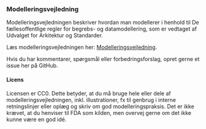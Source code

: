 ### Modelleringsvejledning

Modelleringsvejledningen beskriver hvordan man modellerer i henhold til De fællesoffentlige regler for begrebs- og datamodellering, som er vedtaget af Udvalget for Arkitektur og Standarder.

Læs modelleringsvejledningen her: [Modelleringsvejledning](https://github.com/digst/modelrules/blob/main/Modelleringsvejledning.md).

Hvis du har kommentarer, spørgsmål eller forbedringsforslag, opret gerne et issue her på GitHub.

#### Licens

Licensen er CC0. Dette betyder, at du må bruge hele eller dele af modelleringsvejledningen, inkl. illustrationer, fx til genbrug i interne retningslinjer eller oplæg og skriv om god modelleringspraksis. Det er ikke krævet, at du henviser til FDA som kilden, men overvej gerne om det ikke kunne være en god idé.
